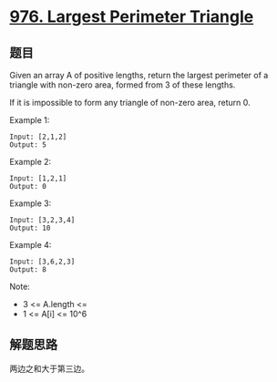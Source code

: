 # [976. Largest Perimeter Triangle](https://leetcode.com/problems/largest-perimeter-triangle/)

## 题目
Given an array A of positive lengths, return the largest perimeter of a triangle with non-zero area, formed from 3 of these lengths.

If it is impossible to form any triangle of non-zero area, return 0.

 

Example 1:
```text
Input: [2,1,2]
Output: 5
```
Example 2:
```text
Input: [1,2,1]
Output: 0
```
Example 3:
```text
Input: [3,2,3,4]
Output: 10
```
Example 4:
```text
Input: [3,6,2,3]
Output: 8
```

Note:

- 3 <= A.length <= 
- 1 <= A[i] <= 10^6


## 解题思路 
两边之和大于第三边。

